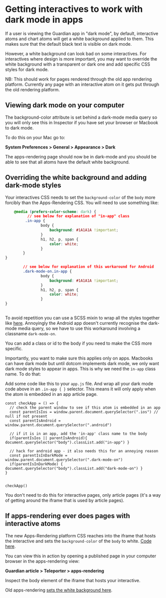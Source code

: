 # Getting interactives to work with dark mode in apps 

If a user is viewing the Guardian app in "dark mode", by default, interactive atoms and chart atoms will get a white background applied to them. This makes sure that the default black text is visible on dark mode. 

However, a white background can look bad on some interactives. For interactives where design is more important, you may want to override the white background with a transparent or dark one and add specific CSS styles for dark mode. 

NB: This should work for pages rendered through the old app rendering platform. Currently any page with an interactive atom on it gets put through the old rendering platform.  


## Viewing dark mode on your computer

The background-color attribute is set behind a dark-mode media query so you will only see this in Inspector if you have set your browser or Macbook to dark mode. 

To do this on your Mac go to:

**System Preferences > General > Appearance > Dark**

The apps-rendering page should now be in dark-mode and you should be able to see that all atoms have the default white background. 


## Overriding the white background and adding dark-mode styles 

Your interactives CSS needs to set the `background-color` of the `body` more forcibly than the Apps-Rendering CSS. You will need to use something like:

```CSS
    @media (prefers-color-scheme: dark) {
          // see below for explanation of "in-app" class
         .in-app {  
                body {
                    background: #1A1A1A !important;
                } 
                h1, h2, p, span {
                    color: white;
                }
        }
}

        // see below for explanation of this workaround for Android
        .dark-mode-on.in-app {
                body {
                    background: #1A1A1A !important;
                } 
                h1, h2, p, span {
                    color: white;
                }
}
   
```

To avoid repetition you can use a SCSS mixin to wrap all the styles together like [here](https://github.com/guardian/interactive-covid-uk-tracker/blob/master/shared/css/_darkmodedefault.scss). Annoyingly the Android app doesn't currently recognise the dark-mode media query, so we have to use this workaround involving a classname `dark-mode-on`.

You can add a class or id to the body if you need to make the CSS more specific.

Importantly, you want to make sure this applies only on apps. Macbooks can have dark mode but until dotcom implements dark mode, we only want dark mode styles to appear in apps. This is why we need the `in-app` class name. To do that: 

Add some code like this to your `app.js` file. And wrap all your dark mode code above in an `.in-app { }` selector. This means it will only apply when the atom is embedded in an app article page. 



```JS
const checkApp = () => {
  // check the parent window to see if this atom is embedded in an app
  const parentIsIos = window.parent.document.querySelector(".ios") // null if not present
  const parentIsAndroid = window.parent.document.querySelector(".android")
  
  // if it is in an app, add the 'in-app' class name to the body
  if(parentIsIos || parentIsAndroid){ document.querySelector("body").classList.add("in-app") }
  
  // hack for android app - it also needs this for an annoying reason 
  const parentIsInDarkMode = window.parent.document.querySelector(".dark-mode-on")
  if(parentIsInDarkMode) { document.querySelector("body").classList.add("dark-mode-on") }
}


checkApp()
```

You don't need to do this for interactive pages, only article pages (it's a way of getting around the iframe that is used by article pages). 



## If apps-rendering ever does pages with interactive atoms

The new Apps-Rendering platform CSS reaches into the iframe that hosts the interactive and sets the `background-color` of the `body` to white. [Code here](https://github.com/guardian/apps-rendering/blob/2436d412831ff14a0709b1813fd0421c95eb3663/src/components/atoms/interactiveAtom.tsx#L37).

You can view this in action by opening a published page in your computer browser in the apps-rendering view: 

**Guardian article > Teleporter > apps-rendering**

Inspect the body element of the iframe that hosts your interactive. 

Old apps-rendering [sets the white background here](https://github.com/guardian/mobile-apps-article-templates/blob/master/ArticleTemplates/assets/scss/themes/darkMode/_darkModeShared.scss).

